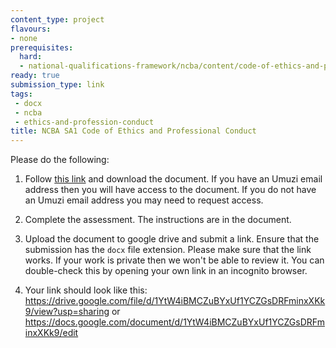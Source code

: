 ```yaml
---
content_type: project
flavours:
- none
prerequisites:
  hard:
  - national-qualifications-framework/ncba/content/code-of-ethics-and-professional-conduct
ready: true
submission_type: link
tags: 
 - docx
 - ncba
 - ethics-and-profession-conduct
title: NCBA SA1 Code of Ethics and Professional Conduct
---
```


Please do the following:

1. Follow [this link](https://docs.google.com/document/d/1v2byYJEdlsQ_OAfHqHiT339vCMB5CCjZ/edit?usp=share_link&ouid=106698657596806218419&rtpof=true&sd=true) and download the document. If you have an Umuzi email address then you will have access to the document. If you do not have an Umuzi email address you may need to request access.

2. Complete the assessment. The instructions are in the document. 
   
3. Upload the document to google drive and submit a link. Ensure that the submission has the `docx` file extension. Please make sure that the link works. If your work is private then we won't be able to review it. You can double-check this by opening your own link in an incognito browser.  

4. Your link should look like this:
https://drive.google.com/file/d/1YtW4iBMCZuBYxUf1YCZGsDRFminxXKk9/view?usp=sharing or https://docs.google.com/document/d/1YtW4iBMCZuBYxUf1YCZGsDRFminxXKk9/edit